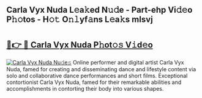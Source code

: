 ## Carla Vyx Nuda L𝚎a𝚔ed N𝚞𝚍e - Part-ehp Vi𝚍𝚎o P𝚑𝚘tos - H𝚘𝚝 O𝚗𝚕yf𝚊ns L𝚎a𝚔s mIsvj

# <h2><a href="http://kf9l7zl.oniu.top/?m=Carla+Vyx+Nuda">🔗👉 🔴 Carla Vyx Nuda P𝚑ot𝚘𝚜 V𝚒d𝚎o</a></h2>

[![Carla Vyx Nuda Nu𝚍e𝚜](https://i.imgur.com/0qMVB7G.gif)](http://kf9l7zl.oniu.top/?m=Carla+Vyx+Nuda)
Online performer and digital artist Carla Vyx Nuda, famed for creating and disseminating dance and lifestyle content via solo and collaborative dance performances and short films. Exceptional contortionist Carla Vyx Nuda, famed for their remarkable abilities and accomplishments in contorting their body into various shapes.  
